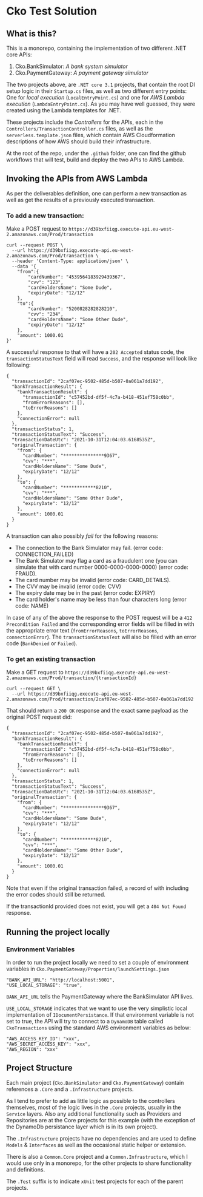# Cko Test Solution

## What is this?
This is a monorepo, containing the implementation of two different .NET core APIs:
1. Cko.BankSimulator: *A bank system simulator*
2. Cko.PaymentGateway: *A payment gateway simulator*

The two projects above, are `.NET core 3.1` projects, that contain the root DI setup logic in their `Startup.cs` files, as well as two different entry points: One for *local execution* (``LocalEntryPoint.cs``) and one for *AWS Lambda execution* (``LambdaEntryPoint.cs``). As you may have well guessed, they were created using the Lambda templates for .NET. 

These projects include the *Controllers* for the APIs, each in the `Controllers/TransactionController.cs` files, as well as the `serverless.template.json` files, which contain AWS Cloudformation descriptions of how AWS should build their infrastructure.

At the root of the repo, under the `.github` folder, one can find the github workflows that will test, build and deploy the two APIs to AWS Lambda.

## Invoking the APIs from AWS Lambda
As per the deliverables definition, one can perform a new transaction as well as get the results of a previously executed transaction.

### To add a new transaction:

Make a POST request to `https://d39bxfiiqg.execute-api.eu-west-2.amazonaws.com/Prod/transaction`
``` 
curl --request POST \
  --url https://d39bxfiiqg.execute-api.eu-west-2.amazonaws.com/Prod/transaction \
  --header 'Content-Type: application/json' \
  --data '{
	"from":{
		"cardNumber": "4539564183929439367",
		"cvv": "123",
		"cardHoldersName": "Some Dude",
		"expiryDate": "12/12"
	},
	"to":{
		"cardNumber": "5200828282828210",
		"cvv": "234",
		"cardHoldersName": "Some Other Dude",
		"expiryDate": "12/12"
	},
	"amount": 1000.01
}'
```

A successful response to that will have a `202 Accepted` status code, the `transactionStatusText` field will read `Success`, and the response will look like following:
```
{
  "transactionId": "2caf07ec-9502-485d-b507-0a061a7dd192",
  "bankTransactionResult": {
    "bankTransactionResult": {
      "transactionId": "c57452bd-df5f-4c7a-b418-451ef758c0bb",
      "fromErrorReasons": [],
      "toErrorReasons": []
    },
    "connectionError": null
  },
  "transactionStatus": 1,
  "transactionStatusText": "Success",
  "transactionDateUtc": "2021-10-31T12:04:03.6168535Z",
  "originalTransaction": {
    "from": {
      "cardNumber": "***************9367",
      "cvv": "***",
      "cardHoldersName": "Some Dude",
      "expiryDate": "12/12"
    },
    "to": {
      "cardNumber": "************8210",
      "cvv": "***",
      "cardHoldersName": "Some Other Dude",
      "expiryDate": "12/12"
    },
    "amount": 1000.01
  }
}
```

A transaction can also possibly *fail* for the following reasons:

* The connection to the Bank Simulator may fail. (error code: CONNECTION_FAILED)
* The Bank Simulator may flag a card as a fraudulent one (you can simulate that with card number 0000-0000-0000-0000) (error code: FRAUD).
* The card number may be invalid (error code: CARD_DETAILS).
* The CVV may be invalid (error code: CVV)
* The expiry date may be in the past (error code: EXPIRY)
* The card holder's name may be less than four characters long (error code: NAME)

In case of any of the above the response to the POST request will be a `412 Precondition Failed` and the corresponding error fields will be filled in with the appropriate error text (`fromErrorReasons`, `toErrorReasons`, `connectionError`). The `transactionStatusText` will also be filled with an error code (`BankDenied` or `Failed`).

### To get an existing transaction
Make a GET request to `https://d39bxfiiqg.execute-api.eu-west-2.amazonaws.com/Prod/transaction/{transactionId}`

```
curl --request GET \
  --url https://d39bxfiiqg.execute-api.eu-west-2.amazonaws.com/Prod/transaction/2caf07ec-9502-485d-b507-0a061a7dd192
```


That should return a `200 OK` response and the exact same payload as the original POST request did:
```
{
  "transactionId": "2caf07ec-9502-485d-b507-0a061a7dd192",
  "bankTransactionResult": {
    "bankTransactionResult": {
      "transactionId": "c57452bd-df5f-4c7a-b418-451ef758c0bb",
      "fromErrorReasons": [],
      "toErrorReasons": []
    },
    "connectionError": null
  },
  "transactionStatus": 1,
  "transactionStatusText": "Success",
  "transactionDateUtc": "2021-10-31T12:04:03.6168535Z",
  "originalTransaction": {
    "from": {
      "cardNumber": "***************9367",
      "cvv": "***",
      "cardHoldersName": "Some Dude",
      "expiryDate": "12/12"
    },
    "to": {
      "cardNumber": "************8210",
      "cvv": "***",
      "cardHoldersName": "Some Other Dude",
      "expiryDate": "12/12"
    },
    "amount": 1000.01
  }
}
```

Note that even if the original transaction failed, a record of with including the error codes should still be returned.

If the transactionId provided does not exist, you will get a `404 Not Found` response.

## Running the project locally
### Environment Variables
In order to run the project locally we need to set a couple of environment variables in `Cko.PaymentGateway/Properties/launchSettings.json`

```
"BANK_API_URL": "http://localhost:5001",
"USE_LOCAL_STORAGE": "true",
```

`BANK_API_URL` tells the PaymentGateway where the BankSimulator API lives.

`USE_LOCAL_STORAGE` indicates that we want to use the very simplistic local implementation of `IDocumentPersistance`. If that environment variable is not set to true, the API will try to connect to a `DynamoDB` table called `CkoTransactions` using the standard AWS environment variables as below:
```
"AWS_ACCESS_KEY_ID": "xxx",
"AWS_SECRET_ACCESS_KEY": "xxx",
"AWS_REGION": "xxx"
``` 



## Project Structure ##
Each main project (`Cko.BankSimulator` and `Cko.PaymentGateway`) contain references a `.Core` and a `.Infrastructure` projects.

As I tend to prefer to add as little logic as possible to the controllers themselves, most of the logic lives in the `.Core` projects, usually in the `Service` layers. Also any additional functionality such as Providers and Repositories are at the Core projects for this example (with the exception of the DynamoDb persistance layer which is in its own project).

The `.Infrastructure` projects have no dependencies and are used to define `Models` & `Interfaces` as well as the occasional static helper or extension.

There is also a `Common.Core` project and a `Common.Infrastructure`, which I would use only in a monorepo, for the other projects to share functionality and definitions.

The `.Test` suffix is to indicate `xUnit` test projects for each of the parent projects. 








